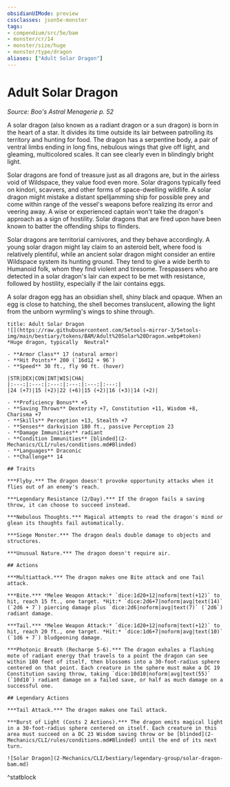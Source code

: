 ```yaml
---
obsidianUIMode: preview
cssclasses: json5e-monster
tags:
- compendium/src/5e/bam
- monster/cr/14
- monster/size/huge
- monster/type/dragon
aliases: ["Adult Solar Dragon"]
---
```

# Adult Solar Dragon
*Source: Boo's Astral Menagerie p. 52*  

A solar dragon (also known as a radiant dragon or a sun dragon) is born in the heart of a star. It divides its time outside its lair between patrolling its territory and hunting for food. The dragon has a serpentine body, a pair of ventral limbs ending in long fins, nebulous wings that give off light, and gleaming, multicolored scales. It can see clearly even in blindingly bright light.

Solar dragons are fond of treasure just as all dragons are, but in the airless void of Wildspace, they value food even more. Solar dragons typically feed on kindori, scavvers, and other forms of space-dwelling wildlife. A solar dragon might mistake a distant spelljamming ship for possible prey and come within range of the vessel's weapons before realizing its error and veering away. A wise or experienced captain won't take the dragon's approach as a sign of hostility. Solar dragons that are fired upon have been known to batter the offending ships to flinders.

Solar dragons are territorial carnivores, and they behave accordingly. A young solar dragon might lay claim to an asteroid belt, where food is relatively plentiful, while an ancient solar dragon might consider an entire Wildspace system its hunting ground. They tend to give a wide berth to Humanoid folk, whom they find violent and tiresome. Trespassers who are detected in a solar dragon's lair can expect to be met with resistance, followed by hostility, especially if the lair contains eggs.

A solar dragon egg has an obsidian shell, shiny black and opaque. When an egg is close to hatching, the shell becomes translucent, allowing the light from the unborn wyrmling's wings to shine through.

```ad-statblock
title: Adult Solar Dragon
![](https://raw.githubusercontent.com/5etools-mirror-3/5etools-img/main/bestiary/tokens/BAM/Adult%20Solar%20Dragon.webp#token)
*Huge dragon, typically  Neutral*

- **Armor Class** 17 (natural armor)
- **Hit Points** 200 (`16d12 + 96`)
- **Speed** 30 ft., fly 90 ft. (hover)

|STR|DEX|CON|INT|WIS|CHA|
|:---:|:---:|:---:|:---:|:---:|:---:|
|24 (+7)|15 (+2)|22 (+6)|15 (+2)|16 (+3)|14 (+2)|

- **Proficiency Bonus** +5
- **Saving Throws** Dexterity +7, Constitution +11, Wisdom +8, Charisma +7
- **Skills** Perception +13, Stealth +7
- **Senses** darkvision 180 ft., passive Perception 23
- **Damage Immunities** radiant
- **Condition Immunities** [blinded](2-Mechanics/CLI/rules/conditions.md#Blinded)
- **Languages** Draconic
- **Challenge** 14

## Traits

***Flyby.*** The dragon doesn't provoke opportunity attacks when it flies out of an enemy's reach.

***Legendary Resistance (2/Day).*** If the dragon fails a saving throw, it can choose to succeed instead.

***Nebulous Thoughts.*** Magical attempts to read the dragon's mind or glean its thoughts fail automatically.

***Siege Monster.*** The dragon deals double damage to objects and structures.

***Unusual Nature.*** The dragon doesn't require air.

## Actions

***Multiattack.*** The dragon makes one Bite attack and one Tail attack.

***Bite.*** *Melee Weapon Attack:* `dice:1d20+12|noform|text(+12)` to hit, reach 15 ft., one target. *Hit:* `dice:2d6+7|noform|avg|text(14)` (`2d6 + 7`) piercing damage plus `dice:2d6|noform|avg|text(7)` (`2d6`) radiant damage.

***Tail.*** *Melee Weapon Attack:* `dice:1d20+12|noform|text(+12)` to hit, reach 20 ft., one target. *Hit:* `dice:1d6+7|noform|avg|text(10)` (`1d6 + 7`) bludgeoning damage.

***Photonic Breath (Recharge 5-6).*** The dragon exhales a flashing mote of radiant energy that travels to a point the dragon can see within 180 feet of itself, then blossoms into a 30-foot-radius sphere centered on that point. Each creature in the sphere must make a DC 19 Constitution saving throw, taking `dice:10d10|noform|avg|text(55)` (`10d10`) radiant damage on a failed save, or half as much damage on a successful one.

## Legendary Actions

***Tail Attack.*** The dragon makes one Tail attack.

***Burst of Light (Costs 2 Actions).*** The dragon emits magical light in a 30-foot-radius sphere centered on itself. Each creature in this area must succeed on a DC 23 Wisdom saving throw or be [blinded](2-Mechanics/CLI/rules/conditions.md#Blinded) until the end of its next turn.

![Solar Dragon](2-Mechanics/CLI/bestiary/legendary-group/solar-dragon-bam.md)
```
^statblock